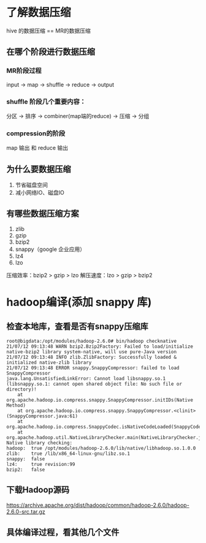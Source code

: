 # 了解数据压缩
hive 的数据压缩 == MR的数据压缩
## 在哪个阶段进行数据压缩
### MR阶段过程
input -> map -> shuffle -> reduce -> output
### shuffle 阶段几个重要内容：
分区 -> 排序 -> combiner(map端的reduce) -> 压缩 -> 分组
### compression的阶段
map 输出  和   reduce 输出
## 为什么要数据压缩
1. 节省磁盘空间
2. 减小网络IO、磁盘IO
## 有哪些数据压缩方案
1. zlib 
2. gzip
3. bzip2
4. snappy（google 企业应用）
5. lz4
6. lzo

压缩效率：bzip2 > gzip > lzo 
解压速度：lzo > gzip > bzip2
# hadoop编译(添加 snappy 库)
## 检查本地库，查看是否有snappy压缩库
```
root@bigdata:/opt/modules/hadoop-2.6.0# bin/hadoop checknative
21/07/12 09:13:48 WARN bzip2.Bzip2Factory: Failed to load/initialize native-bzip2 library system-native, will use pure-Java version
21/07/12 09:13:48 INFO zlib.ZlibFactory: Successfully loaded & initialized native-zlib library
21/07/12 09:13:48 ERROR snappy.SnappyCompressor: failed to load SnappyCompressor
java.lang.UnsatisfiedLinkError: Cannot load libsnappy.so.1 (libsnappy.so.1: cannot open shared object file: No such file or directory)!
	at org.apache.hadoop.io.compress.snappy.SnappyCompressor.initIDs(Native Method)
	at org.apache.hadoop.io.compress.snappy.SnappyCompressor.<clinit>(SnappyCompressor.java:61)
	at org.apache.hadoop.io.compress.SnappyCodec.isNativeCodeLoaded(SnappyCodec.java:79)
	at org.apache.hadoop.util.NativeLibraryChecker.main(NativeLibraryChecker.java:82)
Native library checking:
hadoop:  true /opt/modules/hadoop-2.6.0/lib/native/libhadoop.so.1.0.0
zlib:    true /lib/x86_64-linux-gnu/libz.so.1
snappy:  false 
lz4:     true revision:99
bzip2:   false 
```
## 下载Hadoop源码
https://archive.apache.org/dist/hadoop/common/hadoop-2.6.0/hadoop-2.6.0-src.tar.gz
## 具体编译过程，看其他几个文件
